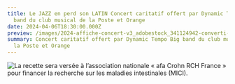 ```yaml
---
title: Le JAZZ en perd son LATIN Concert caritatif offert par Dynamic Tempo Big
  band du club musical de la Poste et Orange
date: 2024-04-06T18:30:00.000Z
preview: /images/2024-affiche-concert-v3_adobestock_341124942-converti-_page-0001.jpg
summary: Concert caritatif offert par Dynamic Tempo Big band du club musical de
  la Poste et Orange
---
```

![La recette sera versée à l’association nationale « afa Crohn RCH France » pour financer la recherche sur les maladies intestinales (MICI).](/images/2024-affiche-concert-v3_adobestock_341124942-converti-_page-0001.jpg)

![]()
